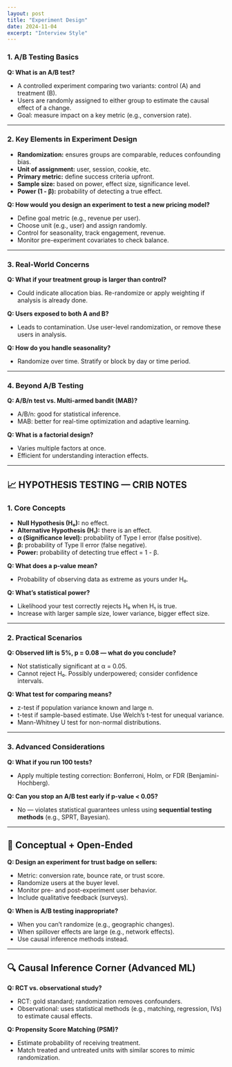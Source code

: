 ```yaml
---
layout: post
title: "Experiment Design"
date: 2024-11-04
excerpt: "Interview Style"
---
```


### **1. A/B Testing Basics**
**Q: What is an A/B test?**
- A controlled experiment comparing two variants: control (A) and treatment (B).
- Users are randomly assigned to either group to estimate the causal effect of a change.
- Goal: measure impact on a key metric (e.g., conversion rate).

---

### **2. Key Elements in Experiment Design**
- **Randomization:** ensures groups are comparable, reduces confounding bias.
- **Unit of assignment:** user, session, cookie, etc.
- **Primary metric:** define success criteria upfront.
- **Sample size:** based on power, effect size, significance level.
- **Power (1 - β):** probability of detecting a true effect.

**Q: How would you design an experiment to test a new pricing model?**
- Define goal metric (e.g., revenue per user).
- Choose unit (e.g., user) and assign randomly.
- Control for seasonality, track engagement, revenue.
- Monitor pre-experiment covariates to check balance.

---

### **3. Real-World Concerns**
**Q: What if your treatment group is larger than control?**
- Could indicate allocation bias. Re-randomize or apply weighting if analysis is already done.

**Q: Users exposed to both A and B?**
- Leads to contamination. Use user-level randomization, or remove these users in analysis.

**Q: How do you handle seasonality?**
- Randomize over time. Stratify or block by day or time period.

---

### **4. Beyond A/B Testing**
**Q: A/B/n test vs. Multi-armed bandit (MAB)?**
- A/B/n: good for statistical inference.
- MAB: better for real-time optimization and adaptive learning.

**Q: What is a factorial design?**
- Varies multiple factors at once.
- Efficient for understanding interaction effects.

---

## 📈 HYPOTHESIS TESTING — CRIB NOTES

### **1. Core Concepts**
- **Null Hypothesis (H₀):** no effect.
- **Alternative Hypothesis (H₁):** there is an effect.
- **α (Significance level):** probability of Type I error (false positive).
- **β:** probability of Type II error (false negative).
- **Power:** probability of detecting true effect = 1 - β.

**Q: What does a p-value mean?**
- Probability of observing data as extreme as yours under H₀.

**Q: What’s statistical power?**
- Likelihood your test correctly rejects H₀ when H₁ is true.
- Increase with larger sample size, lower variance, bigger effect size.

---

### **2. Practical Scenarios**
**Q: Observed lift is 5%, p = 0.08 — what do you conclude?**
- Not statistically significant at α = 0.05.
- Cannot reject H₀. Possibly underpowered; consider confidence intervals.

**Q: What test for comparing means?**
- z-test if population variance known and large n.
- t-test if sample-based estimate. Use Welch’s t-test for unequal variance.
- Mann-Whitney U test for non-normal distributions.

---

### **3. Advanced Considerations**
**Q: What if you run 100 tests?**
- Apply multiple testing correction: Bonferroni, Holm, or FDR (Benjamini-Hochberg).

**Q: Can you stop an A/B test early if p-value < 0.05?**
- No — violates statistical guarantees unless using **sequential testing methods** (e.g., SPRT, Bayesian).

---

## 🎯 Conceptual + Open-Ended

**Q: Design an experiment for trust badge on sellers:**
- Metric: conversion rate, bounce rate, or trust score.
- Randomize users at the buyer level.
- Monitor pre- and post-experiment user behavior.
- Include qualitative feedback (surveys).

**Q: When is A/B testing inappropriate?**
- When you can’t randomize (e.g., geographic changes).
- When spillover effects are large (e.g., network effects).
- Use causal inference methods instead.

---

## 🔍 Causal Inference Corner (Advanced ML)

**Q: RCT vs. observational study?**
- RCT: gold standard; randomization removes confounders.
- Observational: uses statistical methods (e.g., matching, regression, IVs) to estimate causal effects.

**Q: Propensity Score Matching (PSM)?**
- Estimate probability of receiving treatment.
- Match treated and untreated units with similar scores to mimic randomization.

